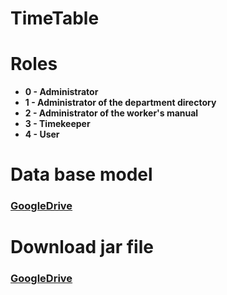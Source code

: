 # TimeTable

# Roles

* **0 - Administrator**
* **1 - Administrator of the department directory**
* **2 - Administrator of the worker's manual**
* **3 - Timekeeper**
* **4 - User**

# Data base model
### [GoogleDrive](https://drive.google.com/file/d/1Pntzd50j6gWVybXR_Dq2ZJ1XjImtqBVr/view?usp=sharing)

# Download jar file
### [GoogleDrive](https://drive.google.com/open?id=1ncLX5xiZ1FgTvxZGBX7oFyKOYbMoKail)
